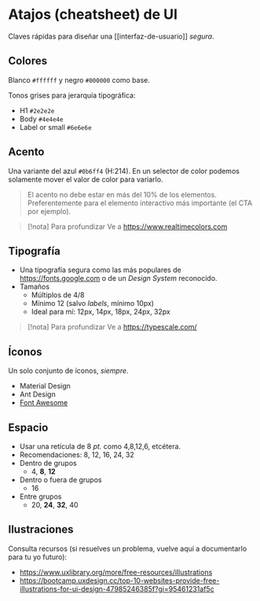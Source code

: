# Atajos (cheatsheet) de UI
Claves rápidas para diseñar una [[interfaz-de-usuario]] *segura*.

## Colores

Blanco `#ffffff` y negro `#000000` como base.

Tonos grises para jerarquía tipográfica:

- H1 `#2e2e2e`
- Body `#4e4e4e`
- Label or small `#6e6e6e`

## Acento

Una variante del azul `#0b6ff4` (H:214). En un selector de color podemos solamente mover el valor de color para variarlo.

> El acento no debe estar en más del 10% de los elementos. Preferentemente para el elemento interactivo más importante (el CTA por ejemplo).

> [!nota] Para profundizar
> Ve a <https://www.realtimecolors.com>

## Tipografía

- Una tipografía segura como las más populares de <https://fonts.google.com> o de un *Design System* reconocido.
- Tamaños
    - Múltiplos de 4/8
    - Mínimo 12 (salvo *labels*, mínimo 10px)
    - Ideal para mí: 12px, 14px, 18px, 24px, 32px

> [!nota] Para profundizar
> Ve a <https://typescale.com/>

## Íconos

Un solo conjunto de íconos, *siempre*.

- Material Design
- Ant Design
- [Font Awesome](https://fontawesome.com/)

## Espacio

- Usar una retícula de 8 *pt.* como 4,8,12,6, etcétera.
- Recomendaciones: 8, 12, 16, 24, 32
- Dentro de grupos
    - 4, **8**, **12**
- Dentro o fuera de grupos
    - 16
- Entre grupos
    - 20, **24**, **32**, 40

## Ilustraciones

Consulta recursos (si resuelves un problema, vuelve aquí a documentarlo para tu yo futuro):

- <https://www.uxlibrary.org/more/free-resources/illustrations>
- <https://bootcamp.uxdesign.cc/top-10-websites-provide-free-illustrations-for-ui-design-47985246385f?gi=95461231af5c>
